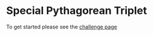 # Special Pythagorean Triplet

To get started please see the [challenge page](https://projecteuler.net/problem=9)
